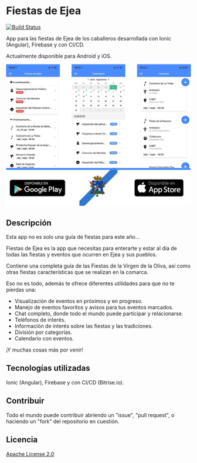 # Fiestas de Ejea

[![Build Status](https://app.bitrise.io/app/d02708923f993056/status.svg?token=XYSePkoDu7Qt0ld6YKVbAg)](https://app.bitrise.io/app/d02708923f993056)

App para las fiestas de Ejea de los caballeros desarrollada con Ionic (Angular), Firebase y con CI/CD.

Actualmente disponible para Android y iOS.

![Vista de promoción](https://github.com/piraces/fiestasEjea/raw/master/static/img/promo.jpg)

## Descripción

Esta app no es solo una guía de fiestas para este año...

Fiestas de Ejea es la app que necesitas para enterarte y estar al día de todas las fiestas y eventos que ocurren en Ejea y sus pueblos.

Contiene una completa guía de las Fiestas de la Virgen de la Oliva, así como otras fiestas características que se realizan en la comarca.

Eso no es todo, además te ofrece diferentes utilidades para que no te pierdas una:

- Visualización de eventos en próximos y en progreso.
- Manejo de eventos favoritos y avisos para tus eventos marcados.
- Chat completo, donde todo el mundo puede participar y relacionarse.
- Teléfonos de interés.
- Información de interés sobre las fiestas y las tradiciones.
- División por categorías.
- Calendario con eventos.

¡Y muchas cosas más por venir!

## Tecnologías utilizadas

Ionic (Angular), Firebase y con CI/CD (Bitrise.io).

## Contribuir

Todo el mundo puede contribuir abriendo un "issue", "pull request", o haciendo un "fork" del repositorio en cuestión. 

## Licencia

[Apache License 2.0]("https://github.com/piraces/fiestasEjea/blob/master/LICENSE")
